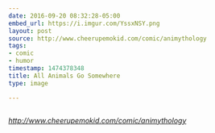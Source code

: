 ```yaml
---
date: 2016-09-20 08:32:28-05:00
embed_url: https://i.imgur.com/YssxNSY.png
layout: post
source: http://www.cheerupemokid.com/comic/animythology
tags:
- comic
- humor
timestamp: 1474378348
title: All Animals Go Somewhere
type: image

---
```

<img src="https://i.imgur.com/YssxNSY.png" alt="" />

<cite>http://www.cheerupemokid.com/comic/animythology</cite>

